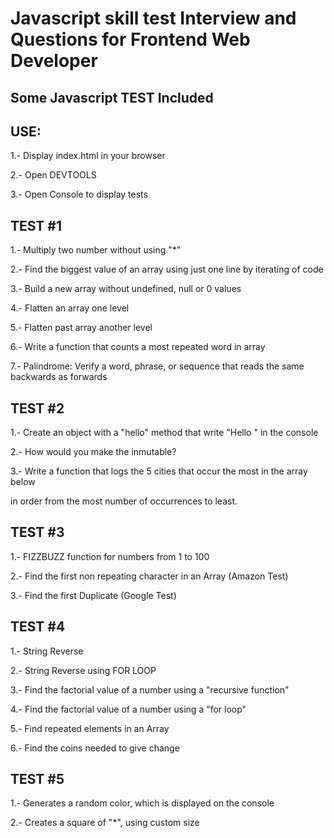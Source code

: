 # Javascript skill test Interview and Questions for Frontend Web Developer

## Some Javascript TEST Included

## USE:

1.- Display index.html in your browser

2.- Open DEVTOOLS

3.- Open Console to display tests

## TEST #1

1.- Multiply two number without using "\*"

2.- Find the biggest value of an array using just one line by iterating of code

3.- Build a new array without undefined, null or 0 values

4.- Flatten an array one level

5.- Flatten past array another level

6.- Write a function that counts a most repeated word in array

7.- Palindrome: Verify a word, phrase, or sequence that reads the same backwards as forwards

## TEST #2

1.- Create an object with a "hello" method that write "Hello <name>" in the console

2.- How would you make the <name> inmutable?

3.- Write a function that logs the 5 cities that occur the most in the array below

in order from the most number of occurrences to least.

## TEST #3

1.- FIZZBUZZ function for numbers from 1 to 100

2.- Find the first non repeating character in an Array (Amazon Test)

3.- Find the first Duplicate (Google Test)

## TEST #4

1.- String Reverse

2.- String Reverse using FOR LOOP

3.- Find the factorial value of a number using a "recursive function"

4.- Find the factorial value of a number using a "for loop"

5.- Find repeated elements in an Array

6.- Find the coins needed to give change

## TEST #5

1.- Generates a random color, which is displayed on the console

2.- Creates a square of "\*", using custom size
